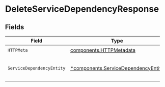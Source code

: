 # DeleteServiceDependencyResponse


## Fields

| Field                                                                                     | Type                                                                                      | Required                                                                                  | Description                                                                               |
| ----------------------------------------------------------------------------------------- | ----------------------------------------------------------------------------------------- | ----------------------------------------------------------------------------------------- | ----------------------------------------------------------------------------------------- |
| `HTTPMeta`                                                                                | [components.HTTPMetadata](../../models/components/httpmetadata.md)                        | :heavy_check_mark:                                                                        | N/A                                                                                       |
| `ServiceDependencyEntity`                                                                 | [*components.ServiceDependencyEntity](../../models/components/servicedependencyentity.md) | :heavy_minus_sign:                                                                        | Deletes a single service dependency                                                       |